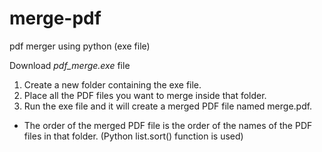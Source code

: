 # merge-pdf
pdf merger using python (exe file)

Download *pdf_merge.exe* file

1. Create a new folder containing the exe file.
2. Place all the PDF files you want to merge inside that folder.
3. Run the exe file and it will create a merged PDF file named merge.pdf.

* The order of the merged PDF file is the order of the names of the PDF files in that folder. (Python list.sort() function is used)
